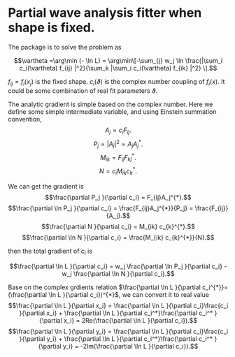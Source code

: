 Partial wave analysis fitter when shape is fixed.
=================================================

The package is to solve the problem as

$$\vartheta =\arg\min (- \ln L) = \arg\min\[-\sum_{j} w_j \ln \frac{|\sum_i c_i(\vartheta) f_{ij} |^2}{\sum_k |\sum_i c_i(\vartheta) f_{ik} |^2} \].$$

$f_{ij} = f_i(x_j)$ is the fixed shape. $c_i(\vartheta)$ is the complex number coupling of $f_{i}(x)$.
It could be some combination of real fit parameters $\vartheta$.

The analytic gradient is simple based on the complex number.
Here we define some simple intermediate variable, and using Einstein summation convention,
$$A_j = c_i F_{ij}.$$
$$P_j = |A_j|^2 = A_j A_j^{*}.$$
$$M_{ik} = F_{ij} F_{kj}^{*}.$$
$$N = c_i M_{ik} c_k^{*}.$$

We can get the gradient is
$$\frac{\partial P_j }{\partial c_i} = F_{ij}A_j^{*}.$$
$$\frac{\partial \ln P_j }{\partial c_i} = \frac{F_{ij}A_j^{*}}{P_j} = \frac{F_{ij}}{A_j}.$$
$$\frac{\partial N }{\partial c_i} = M_{ik} c_{k}^{*}.$$
$$\frac{\partial \ln N }{\partial c_i} = \frac{M_{ik} c_{k}^{*}}{N}.$$

then the total gradient of $c_i$ is

$$\frac{\partial \ln L }{\partial c_i} = w_j \frac{\partial \ln P_j }{\partial c_i} - w_j \frac{\partial \ln N }{\partial c_i}.$$

Base on the complex grdients relation $\frac{\partial \ln L }{\partial c_i^{*}}=(\frac{\partial \ln L }{\partial c_i})^{*}$, we can convert it to real value
$$\frac{\partial \ln L }{\partial x_i} = \frac{\partial \ln L }{\partial c_i}\frac{c_i }{\partial x_i} + \frac{\partial \ln L }{\partial c_i^*}\frac{\partial c_i^* }{\partial x_i} = 2Re(\frac{\partial \ln L }{\partial c_i}).$$
$$\frac{\partial \ln L }{\partial y_i} = \frac{\partial \ln L }{\partial c_i}\frac{c_i }{\partial y_i} + \frac{\partial \ln L }{\partial c_i^*}\frac{\partial c_i^* }{\partial y_i} = -2Im(\frac{\partial \ln L }{\partial c_i}).$$
